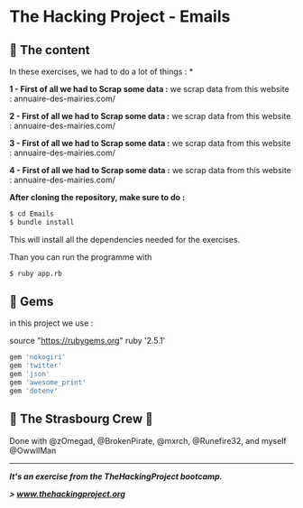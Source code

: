 # The Hacking Project - Emails

## 📰 The content
In these exercises,  we had to do a lot of things : 
* 

**1 - First of all we had to Scrap some data :**
 we scrap data from this website : annuaire-des-mairies.com/
 
 
**2 - First of all we had to Scrap some data :**
 we scrap data from this website : annuaire-des-mairies.com/
 
 
**3 - First of all we had to Scrap some data :**
 we scrap data from this website : annuaire-des-mairies.com/
 
 
**4 - First of all we had to Scrap some data :**
 we scrap data from this website : annuaire-des-mairies.com/

**After cloning the repository, make sure to do :**
```sh
$ cd Emails
$ bundle install
```
This will install all the dependencies needed for the exercises.

Than you can run the programme with 

```sh
$ ruby app.rb
```

## 💎 Gems

in this project we use : 

source "https://rubygems.org"
ruby '2.5.1'

```sh
gem 'nokogiri'
gem 'twitter'
gem 'json'
gem 'awesome_print'
gem 'dotenv'
```

## :european_post_office: The Strasbourg Crew 💪
Done with @zOmegad, @BrokenPirate, @mxrch, @Runefire32, and myself @OwwllMan

<hr>

***It's an exercise from the TheHackingProject bootcamp.***

***> www.thehackingproject.org***


